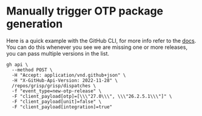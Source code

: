 # Manually trigger OTP package generation

Here is a quick example with the GitHub CLI, for more info refer to the [docs](https://docs.github.com/en/rest/repos/repos?apiVersion=2022-11-28#create-a-repository-dispatch-event).
You can do this whenever you see we are missing one or more releases, you can pass multiple versions in the list.

```shell
gh api \
  --method POST \
  -H "Accept: application/vnd.github+json" \
  -H "X-GitHub-Api-Version: 2022-11-28" \
  /repos/grisp/grisp/dispatches \
  -f "event_type=new-otp-release" \
  -F "client_payload[otp]=[\\\"27.0\\\", \\\"26.2.5.1\\\"]" \
  -F "client_payload[unit]=false" \
  -F "client_payload[integration]=true"
```
